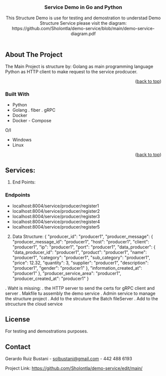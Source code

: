 <div id="top"></div>

<!-- Service Demo in Go and Python -->
<br />
<div align="center">
  <a href="[https://github.com/Sholontla](https://github.com/Sholontla/demo-service/edit/main](https://github.com/Sholontla/demo-service/edit/main/)">
  </a>

<h3 align="center">Service Demo in Go and Python</h3>

  <p align="center">
   This Structure Demo is use for testing and demostration to understad Demo Structure Service please visit the diagram: https://github.com/Sholontla/demo-service/blob/main/demo-service-diagram.pdf
    <br />
    <br />
  </p>
</div>

<!-- ABOUT THE PROJECT -->

## About The Project

The Main Project is structure by:
Golang as main programming language
Python as HTTP client to make request to the service prodcucer.


<p align="right">(<a href="#top">back to top</a>)</p>

### Built With

- Python
- Golang
  . fiber
  . gRPC 
- Docker
- Docker - Compose

O/I
- Windows
- Linux

<p align="right">(<a href="#top">back to top</a>)</p>

<!-- GETTING STARTED -->

## Services:

1. End Points:

### Endpoints

- localhost:8004/service/producer/register1
- localhost:8004/service/producer/register2
- localhost:8004/service/producer/register3
- localhost:8004/service/producer/register4
- localhost:8004/service/producer/register5

2. Data Structure:
{
  "producer_id": "producer1",
  "producer_message": {
      "producer_message_id": "producer1",
      "host": "producer1",
      "client": "producer1",
      "ip": "producer1",
      "port": "producer1",
      "data_producer": {
          "data_producer_id": "producer1",
          "product": "producer1",
          "name": "producer1",
          "category": "producer1",
          "sub_category": "producer1",
          "price": 12.32,
          "quantity": 3,
          "supplier": "producer1",
          "description": "producer1",
          "gender": "producer1"
      },
      "information_created_at": "producer1"
  },
  "producer_service_area": "producer1",
  "producer_created_at": "producer1"
}

. Waht is missing:
  . the HTTP server to send the certs for gRPC client and server
  . Makfile tu assembly the demo service
  . Admin service to manage the structure project
  . Add to the strcuture the Batch fileServer
  . Add to the strcucture the cloud service
  
## License

For testing and demostrations purposes.

<!-- CONTACT -->

## Contact

Gerardo Ruiz Bustani - solbustani@gmail.com - 442 488 6193

Project Link: https://github.com/Sholontla/demo-service/edit/main/
